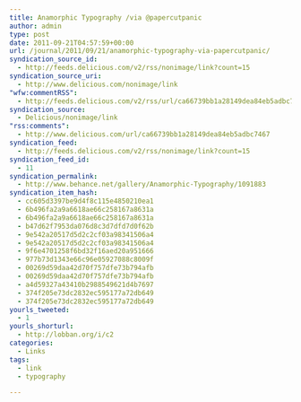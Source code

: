 ```yaml
---
title: Anamorphic Typography /via @papercutpanic
author: admin
type: post
date: 2011-09-21T04:57:59+00:00
url: /journal/2011/09/21/anamorphic-typography-via-papercutpanic/
syndication_source_id:
  - http://feeds.delicious.com/v2/rss/nonimage/link?count=15
syndication_source_uri:
  - http://www.delicious.com/nonimage/link
"wfw:commentRSS":
  - http://feeds.delicious.com/v2/rss/url/ca66739bb1a28149dea84eb5adbc7467
syndication_source:
  - Delicious/nonimage/link
"rss:comments":
  - http://www.delicious.com/url/ca66739bb1a28149dea84eb5adbc7467
syndication_feed:
  - http://feeds.delicious.com/v2/rss/nonimage/link?count=15
syndication_feed_id:
  - 11
syndication_permalink:
  - http://www.behance.net/gallery/Anamorphic-Typography/1091883
syndication_item_hash:
  - cc605d3397be9d4f8c115e4850210ea1
  - 6b496fa2a9a6618ae66c258167a8631a
  - 6b496fa2a9a6618ae66c258167a8631a
  - b47d62f7953da076d8c3d7dfd7d0f62b
  - 9e542a20517d5d2c2cf03a98341506a4
  - 9e542a20517d5d2c2cf03a98341506a4
  - 9f6e4701258f6bd32f16aed20a951666
  - 977b73d1343e66c96e05927088c8009f
  - 00269d59daa42d70f757dfe73b794afb
  - 00269d59daa42d70f757dfe73b794afb
  - a4d59327a43410b2988549621d4b7697
  - 374f205e73dc2832ec595177a72db649
  - 374f205e73dc2832ec595177a72db649
yourls_tweeted:
  - 1
yourls_shorturl:
  - http://lobban.org/i/c2
categories:
  - Links
tags:
  - link
  - typography

---
```

